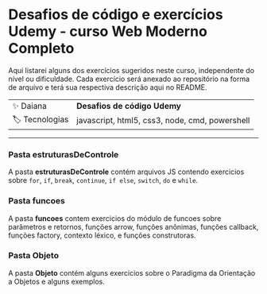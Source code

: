 # Desafios de código e exercícios Udemy - curso Web Moderno Completo

Aqui listarei alguns dos exercícios sugeridos neste curso, independente do nível ou dificuldade. Cada exercício será anexado ao repositório na forma de arquivo e terá sua respectiva descrição aqui no README.

|  |     |
| -------------  | --- |
| :sparkles: Daiana        | **Desafios de código Udemy**
| :label: Tecnologias | javascript, html5, css3, node, cmd, powershell


---
### Pasta estruturasDeControle
A pasta <strong>estruturasDeControle</strong> contém arquivos JS contendo exercicios sobre <code>for</code>, <code>if</code>, <code>break</code>, <code>continue</code>, <code>if else</code>, <code>switch</code>, <code>do</code> e <code>while</code>.
### Pasta funcoes
A pasta <strong>funcoes</strong> contem exercicios do módulo de funcoes sobre parâmetros e retornos, funções arrow, funções anônimas, funções callback, funções factory, contexto léxico, e funções construtoras.
### Pasta Objeto
A pasta <strong>Objeto</strong> contém alguns exercicios sobre o Paradigma da Orientação a Objetos e alguns exemplos.


